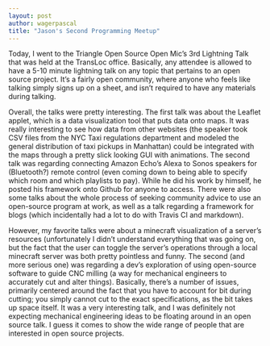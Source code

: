 ```yaml
---
layout: post
author: wagerpascal
title: "Jason's Second Programming Meetup"
---
```


Today, I went to the Triangle Open Source Open Mic’s 3rd Lightning Talk that was held at the TransLoc office. Basically, any attendee is allowed to have a 5-10 minute lightning talk on any topic that pertains to an open source project. It’s a fairly open community, where anyone who feels like talking simply signs up on a sheet, and isn’t required to have any materials during talking.

Overall, the talks were pretty interesting. The first talk was about the Leaflet applet, which is a data visualization tool that puts data onto maps. It was really interesting to see how data from other websites (the speaker took CSV files from the NYC Taxi regulations department and modeled the general distribution of taxi pickups in Manhattan) could be integrated with the maps through a pretty slick looking GUI with animations. The second talk was regarding connecting Amazon Echo’s Alexa to Sonos speakers for (Bluetooth?) remote control (even coming down to being able to specify which room and which playlists to pay). While he did his work by himself, he posted his framework onto Github for anyone to access. There were also some talks about the whole process of seeking community advice to use an open-source program at work, as well as a talk regarding a framework for blogs (which incidentally had a lot to do with Travis CI and markdown).

However, my favorite talks were about a minecraft visualization of a server’s resources (unfortunately I didn’t understand everything that was going on, but the fact that the user can toggle the server’s operations through a local minecraft server was both pretty pointless and funny. The second (and more serious one) was regarding a dev’s exploration of using open-source software to guide CNC milling (a way for mechanical engineers to accurately cut and alter things). Basically, there’s a number of issues, primarily centered around the fact that you have to account for bit during cutting; you simply cannot cut to the exact specifications, as the bit takes up space itself. It was a very interesting talk, and I was definitely not expecting mechanical engineering ideas to be floating around in an open source talk. I guess it comes to show the wide range of people that are interested in open source projects.
